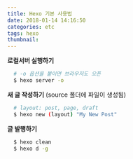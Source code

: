 ```yaml
---
title: Hexo 기본 사용법
date: 2018-01-14 14:16:50
categories: etc
tags: hexo
thumbnail:
---
```


**로컬서버 실행하기**
```bash
  # -o 옵션을 붙이면 브라우저도 오픈
  $ hexo server -o
```

**새 글 작성하기** (source 폴더에 파일이 생성됨)
```bash
  # layout: post, page, draft
  $ hexo new (layout) "My New Post"
```

**글 발행하기**
```bash
  $ hexo clean
  $ hexo d -g
```